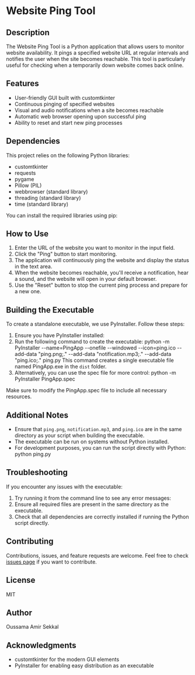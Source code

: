 # Website Ping Tool

## Description
The Website Ping Tool is a Python application that allows users to monitor website availability. It pings a specified website URL at regular intervals and notifies the user when the site becomes reachable. This tool is particularly useful for checking when a temporarily down website comes back online.

## Features
- User-friendly GUI built with customtkinter
- Continuous pinging of specified websites
- Visual and audio notifications when a site becomes reachable
- Automatic web browser opening upon successful ping
- Ability to reset and start new ping processes

## Dependencies
This project relies on the following Python libraries:
- customtkinter
- requests
- pygame
- Pillow (PIL)
- webbrowser (standard library)
- threading (standard library)
- time (standard library)

You can install the required libraries using pip:
## How to Use
1. Enter the URL of the website you want to monitor in the input field.
2. Click the "Ping" button to start monitoring.
3. The application will continuously ping the website and display the status in the text area.
4. When the website becomes reachable, you'll receive a notification, hear a sound, and the website will open in your default browser.
5. Use the "Reset" button to stop the current ping process and prepare for a new one.

## Building the Executable
To create a standalone executable, we use PyInstaller. Follow these steps:

1. Ensure you have PyInstaller installed:
2. Run the following command to create the executable:  python -m PyInstaller --name=PingApp --onefile --windowed --icon=ping.ico --add-data "ping.png;." --add-data "notification.mp3;." --add-data "ping.ico;." ping.py
This command creates a single executable file named PingApp.exe in the `dist` folder.
3. Alternatively, you can use the spec file for more control: python -m PyInstaller PingApp.spec

Make sure to modify the PingApp.spec file to include all necessary resources.

## Additional Notes
- Ensure that `ping.png`, `notification.mp3`, and `ping.ico` are in the same directory as your script when building the executable.
- The executable can be run on systems without Python installed.
- For development purposes, you can run the script directly with Python:  python ping.py

 ## Troubleshooting
If you encounter any issues with the executable:
1. Try running it from the command line to see any error messages:
2. Ensure all required files are present in the same directory as the executable.
3. Check that all dependencies are correctly installed if running the Python script directly.

## Contributing
Contributions, issues, and feature requests are welcome. Feel free to check [issues page](link-to-your-issues-page) if you want to contribute.

## License
 MIT

## Author
Oussama Amir Sekkal

## Acknowledgments
- customtkinter for the modern GUI elements
- PyInstaller for enabling easy distribution as an executable
